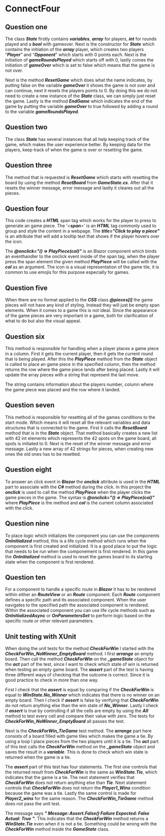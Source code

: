 # ConnectFour

## Question one
The class **_State_** firstly contains **_variables_**, **_array_** for players, **_int_** for rounds played and a **_bool_** with gameover. 
Next is the constructor for **_State_** which contains the initiation of the **_array_** player, which creates two players 
“**_Player_**” and “**_Opponent_**” which starts with 0 points each. Next is the initiation of **_gameRoundsPlayed_** which starts 
off with 0, lastly comes the initiation of **_gameOver_** which is set to false which means that the game is not over. 

Next is the method **_ResetGame_** which does what the name indicates, by putting false on the variable **_gameOver_** it 
shows the game is not over and can continue, next it resets the players points to 0. By doing this we do not 
need to create a new instance of the **_State_** class, we can simply just reset the game. 
Lastly is the method **_EndGame_** which indicates the end of the game by putting the variable **_gameOver_** to true 
followed by adding a round to the variable **_gameRoundsPlayed_**.

## Question two
The class **_State_** has several instances that all help keeping track of the game, which makes the user experience better. 
By keeping data for the players, keep track of when the game is over or resetting the game.

## Question three
The method that is requested is **_ResetGame_** which starts with resetting the board by using the method **_ResetBoard_** from **_GameState.cs_**.
After that it resets the winner message, error message and lastly it cleares out all the pieces.

## Question four
This code creates a **_HTML_** span tag which works for the player to press to generate an game piece. The '<**_span_**>' is an **_HTML_** tag
commonly used to group and style the content in a webpage. The **_title="Click to play a piece"_** is an attribute that will add
a tooltip text that shows if the player hovers over the icon. 

The **_@onclick="() => PlayPiece(col)"_** is an Blazor component which binds an eventhandler to the onclick event inside of the span tag, 
when the player press the span element the given method **_PlayPiece_** will be called with the **_col_** as an argument. The icon is a visual 
representation of the game tile, it is common to use emojis for this purpose especially for games.

## Question five
When there are no format applied to the **_CSS_** class **_@pieces[i]_** the game pieces will not have any kind of styling.
Instead they will just be empty span elements. When it comes to a game this is not ideal. Since the appearance of the game 
pieces are very important in a game, both for clarification of what to do but also the visual appeal. 

## Question six
This method is responsible for handling when a player places a game piece in a column. First it gets the current player, then it
gets the current round that is being played. After this the **_PlayPiece_** method from the **_State_** object is called to place an game piece
in the specified column, then the method returns the row where the game piece lands after being placed. Lastly it will update the array
pieces with a string that represent the last move. 

The string contains information about the players number, column where the game piece 
was placed and the row where it landed.

## Question seven
This method is responsible for resetting all of the games conditions to the start mode. Which means it will reset all the relevant 
variables and data structures that is connected to the game. First it calls the **_ResetBoard_** method that is in the **_State_** object. That method
basically creates a new list with 42 int elements which represents the 42 spots on the game board, all spots is initiated to 0. Next is the 
reset of the winner message and error message. Lastly a new array of 42 strings for pieces, when creating new ones the old ones has to be resetted.

## Question eight
To answer an click event in **_Blazor_** the **_onclick_** attribute is used in the **_HTML_** part to associate with the **_C#_** method during the click. In this 
project the **_onclick_** is used to call the method **_PlayPiece_** when the player clicks the game pieces in the game. The syntax is 
**_@onclick="() => PlayPiece(col)"_** where **_PlayPiece_** is the method and **_col_** is the current column associated with the click.

## Question nine
To place logic which initializes the component you can use the components **_OnInitialized_** method, this is a life cycle method which
runs when the component is first created and initialized. It is a good place to put the logic that needs to be run when the componement is first
rendered. In this game the _**OnInitialized**_ method is used to reset the games board to its starting state when the component is first rendered.

## Question ten
For a component to handle a specific route in **_Blazor_** it has to be rendered within either an _**RouteView**_ or an _**Route**_ component.
Each _**Route**_ component defines a specific path and its associated component. When the user navigates to the specified path the associated component is
rendered. Within the associated component you can use life cycle methods such as _**OnInitializedAsync**_ or _**OnParametersSet**_ to perform logic based
on the specific route or other relevant parameters. 

## Unit testing with XUnit
When doing the unit tests for the method _**CheckForWin**_ I started with the _**CheckForWin_NoWinner_EmptyBoard**_ method. I first **_arrange_** an empty board.
Then call the method _**CheckForWin**_ on the _**_gameState**_ object for the _**act**_ part of the test, since I want to check which state of win is returned
when testing an empty game board. The _**assert**_ part of the test is having three different ways of checking that the outcome is correct. Since it is good 
practice to check in more than one way.

First I check that the _**assert**_ is equal by comparing if the _**CheckForWin**_ is equal to _**WinState.No_Winner**_ which indicates that there is no winner
on an empty board. Then I check if _**assert**_ is false by verifying that _**CheckForWin**_ do not return anything else than the win state of _**No_Winner**_.
Lastly I check if _**assert**_ is true by controlling if all the cells are empty by using the _**All**_ method to test every cell and compare their value with zero.
The tests for _**CheckForWin_NoWinner_EmptyBoard**_ all passes the test. 

Next is the _**CheckForWin_TieGame**_ test method. The _**arrange**_ part here consists of a board filled with game tiles which makes the game a tie. By using a loop
I place pieces from the two players until it is a tie. The _**act**_ part of this test calls the _**CheckForWin**_ method on the _**_gameState**_ object and saves the
result in a _**variable**_. This is done to check which win state is returned when the game is a tie.

The _**assert**_ part of this test has four statements. The first one controls that the returned result from _**CheckForWin**_ is the same as _**WinState.Tie**_, which 
indicates that the game is a tie. The next statement verifies that _**CheckForWin**_ does not return anything else than _**Tie**_. Next statement controls that _**CheckForWin**_
does not return the _**Player1_Wins**_ condition because the game was a tie. Lastly the same control is made for _**Player2_wins**_ for the same reason. The _**CheckForWin_TieGame**_
method does not pass the unit test. 

The message says **_"  Message: Assert.False() Failure Expected: False Actual: True "_**. This indicates that the _**CheckForWin**_ method returns a _**WinState.Tie**_ even
when it is not a tie. Something could be wrong with the _**CheckForWin**_ method inside the _**GameState**_ class. 
